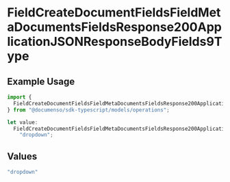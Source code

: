 # FieldCreateDocumentFieldsFieldMetaDocumentsFieldsResponse200ApplicationJSONResponseBodyFields9Type

## Example Usage

```typescript
import {
  FieldCreateDocumentFieldsFieldMetaDocumentsFieldsResponse200ApplicationJSONResponseBodyFields9Type,
} from "@documenso/sdk-typescript/models/operations";

let value:
  FieldCreateDocumentFieldsFieldMetaDocumentsFieldsResponse200ApplicationJSONResponseBodyFields9Type =
    "dropdown";
```

## Values

```typescript
"dropdown"
```